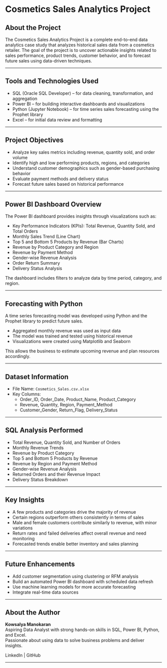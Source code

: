 # Cosmetics Sales Analytics Project

## About the Project
The Cosmetics Sales Analytics Project is a complete end-to-end data analytics case study that analyzes historical sales data from a cosmetics retailer. The goal of the project is to uncover actionable insights related to sales performance, product trends, customer behavior, and to forecast future sales using data-driven techniques.

---

## Tools and Technologies Used
- SQL (Oracle SQL Developer) – for data cleaning, transformation, and aggregation
- Power BI – for building interactive dashboards and visualizations
- Python (Jupyter Notebook) – for time series sales forecasting using the Prophet library
- Excel – for initial data review and formatting

---

## Project Objectives
- Analyze key sales metrics including revenue, quantity sold, and order volume
- Identify high and low performing products, regions, and categories
- Understand customer demographics such as gender-based purchasing behavior
- Evaluate payment methods and delivery status
- Forecast future sales based on historical performance

---

## Power BI Dashboard Overview
The Power BI dashboard provides insights through visualizations such as:

- Key Performance Indicators (KPIs): Total Revenue, Quantity Sold, and Total Orders
- Monthly Sales Trend (Line Chart)
- Top 5 and Bottom 5 Products by Revenue (Bar Charts)
- Revenue by Product Category and Region
- Revenue by Payment Method
- Gender-wise Revenue Analysis
- Order Return Summary
- Delivery Status Analysis

The dashboard includes filters to analyze data by time period, category, and region.

---

## Forecasting with Python
A time series forecasting model was developed using Python and the Prophet library to predict future sales.

- Aggregated monthly revenue was used as input data
- The model was trained and tested using historical revenue
- Visualizations were created using Matplotlib and Seaborn

This allows the business to estimate upcoming revenue and plan resources accordingly.

---

## Dataset Information
- File Name: `Cosmetics_Sales.csv.xlsx`
- Key Columns:
  - Order_ID, Order_Date, Product_Name, Product_Category
  - Revenue, Quantity, Region, Payment_Method
  - Customer_Gender, Return_Flag, Delivery_Status

---

## SQL Analysis Performed
- Total Revenue, Quantity Sold, and Number of Orders
- Monthly Revenue Trends
- Revenue by Product Category
- Top 5 and Bottom 5 Products by Revenue
- Revenue by Region and Payment Method
- Gender-wise Revenue Analysis
- Returned Orders and their Revenue Impact
- Delivery Status Breakdown

---

## Key Insights
- A few products and categories drive the majority of revenue
- Certain regions outperform others consistently in terms of sales
- Male and female customers contribute similarly to revenue, with minor variations
- Return rates and failed deliveries affect overall revenue and need monitoring
- Forecasted trends enable better inventory and sales planning

---

## Future Enhancements
- Add customer segmentation using clustering or RFM analysis
- Build an automated Power BI dashboard with scheduled data refresh
- Use machine learning models for more accurate forecasting
- Integrate real-time data sources

---

## About the Author
**Kowsalya Manokaran**  
Aspiring Data Analyst with strong hands-on skills in SQL, Power BI, Python, and Excel.  
Passionate about using data to solve business problems and deliver insights.

LinkedIn | GitHub

---
